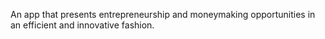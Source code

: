 An app that presents entrepreneurship and moneymaking opportunities in an efficient and innovative fashion.